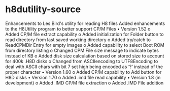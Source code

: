 # h8dutility-source
Enhancements to Les Bird's utility for reading H8 files
Added enhancements to the H8Utility program to better support CP/M Files
•	Version 1.52
  o	Added CP/M file extract capability
  o	Added initialization for Folder button to read directory from last saved working directory
  o	Added try/catch to ReadCPMDir Entry for empty images
  o	Added capability to select Boot ROM from directory listing
  o	Changed CPM File size message to indicate bytes instead of KB
  o	Added disk size calculation based on stored size to account for 400k .H8D disks
  o	Changed from ASCIIencoding to UTF8Encoding to deal with ASCII chars with bit 7 set high being encoded as ‘?’ instead of the proper character
•	Version 1.60
  o	Added CP/M capability to Add button for H8D disks
•	Version 1.70
  o	Added .imd file read capability 
•	Version 1.8 (in development)
  o	Added .IMD CP/M file extraction
  o	Added .IMD File addition
